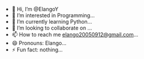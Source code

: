 - 👋 Hi, I’m @ElangoY
- 👀 I’m interested in Programming...
- 🌱 I’m currently learning Python...
- 💞️ I’m looking to collaborate on ...
- 📫 How to reach me elango20050912@gmail.com...
- 😄 Pronouns: Elango...
- ⚡ Fun fact: nothing...

<!---
ElangoY/ElangoY is a ✨ special ✨ repository because its `README.md` (this file) appears on your GitHub profile.
You can click the Preview link to take a look at your changes.
--->
